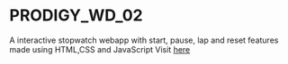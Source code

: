 # PRODIGY_WD_02
A interactive stopwatch webapp with start, pause, lap and reset features made using HTML,CSS and JavaScript
Visit <a href="https://stopwatchify.vercel.app/">here</a>
